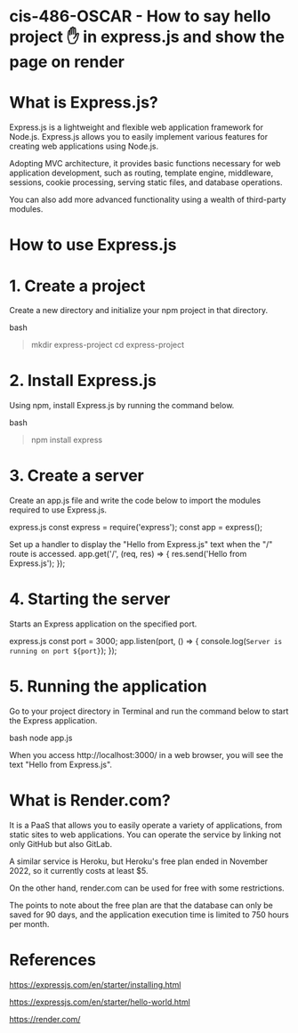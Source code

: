 # cis-486-OSCAR - How to say hello project ✋ in express.js and show the page on render

# What is Express.js?
Express.js is a lightweight and flexible web application framework for Node.js.
Express.js allows you to easily implement various features for creating web applications using Node.js.

Adopting MVC architecture, it provides basic functions necessary for web application development, such as routing, template engine, middleware, sessions, cookie processing, serving static files, and database operations.

You can also add more advanced functionality using a wealth of third-party modules.

# How to use Express.js
# 1. Create a project
Create a new directory and initialize your npm project in that directory.

bash
>mkdir express-project
>cd express-project

# 2. Install Express.js
Using npm, install Express.js by running the command below.

bash
>npm install express

# 3. Create a server
Create an app.js file and write the code below to import the modules required to use Express.js.

express.js
const express = require('express');
const app = express();

Set up a handler to display the "Hello from Express.js" text when the "/" route is accessed.
app.get('/', (req, res) => {
  res.send('Hello from Express.js');
});

# 4. Starting the server
Starts an Express application on the specified port.

express.js
const port = 3000;
app.listen(port, () => {
  console.log(`Server is running on port ${port}`);
});

# 5. Running the application
Go to your project directory in Terminal and run the command below to start the Express application.

bash
node app.js

When you access http://localhost:3000/ in a web browser, you will see the text "Hello from Express.js".

# What is Render.com?
It is a PaaS that allows you to easily operate a variety of applications, from static sites to web applications. You can operate the service by linking not only GitHub but also GitLab.

A similar service is Heroku, but Heroku's free plan ended in November 2022, so it currently costs at least $5.

On the other hand, render.com can be used for free with some restrictions.

The points to note about the free plan are that the database can only be saved for 90 days, and the application execution time is limited to 750 hours per month.




# References
https://expressjs.com/en/starter/installing.html

https://expressjs.com/en/starter/hello-world.html

https://render.com/







